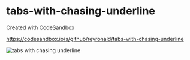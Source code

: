 # tabs-with-chasing-underline

Created with CodeSandbox

https://codesandbox.io/s/github/reyronald/tabs-with-chasing-underline

![tabs with chasing underline](https://user-images.githubusercontent.com/7514993/102824992-4eca7f00-43b4-11eb-952c-949d40c986c6.gif)

